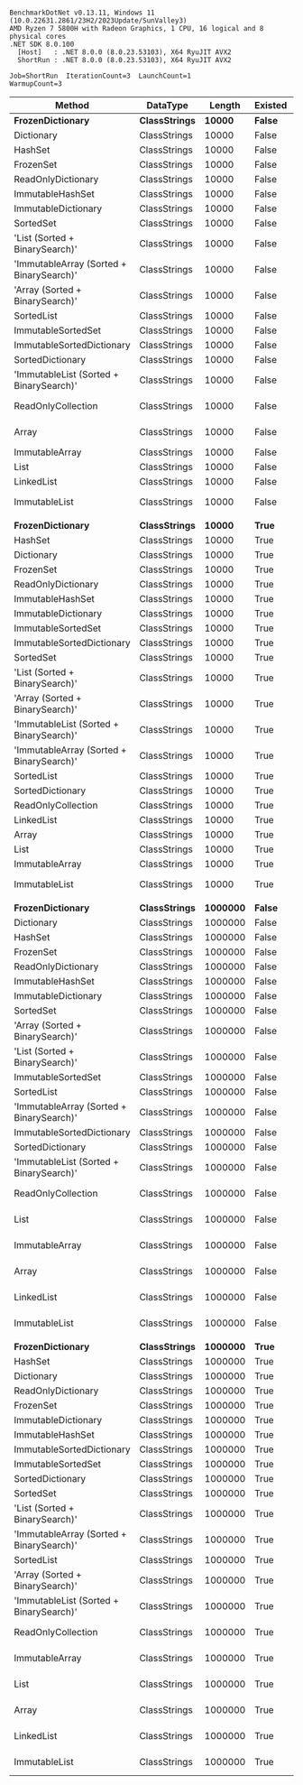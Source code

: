 ```

BenchmarkDotNet v0.13.11, Windows 11 (10.0.22631.2861/23H2/2023Update/SunValley3)
AMD Ryzen 7 5800H with Radeon Graphics, 1 CPU, 16 logical and 8 physical cores
.NET SDK 8.0.100
  [Host]   : .NET 8.0.0 (8.0.23.53103), X64 RyuJIT AVX2
  ShortRun : .NET 8.0.0 (8.0.23.53103), X64 RyuJIT AVX2

Job=ShortRun  IterationCount=3  LaunchCount=1  
WarmupCount=3  

```
| Method                                   | DataType     | Length  | Existed | Mean             | Error            | StdDev         | Allocated |
|----------------------------------------- |------------- |-------- |-------- |-----------------:|-----------------:|---------------:|----------:|
| **FrozenDictionary**                         | **ClassStrings** | **10000**   | **False**   |         **23.12 ns** |         **1.206 ns** |       **0.066 ns** |         **-** |
| Dictionary                               | ClassStrings | 10000   | False   |         25.03 ns |         0.676 ns |       0.037 ns |         - |
| HashSet                                  | ClassStrings | 10000   | False   |         25.26 ns |         0.385 ns |       0.021 ns |         - |
| FrozenSet                                | ClassStrings | 10000   | False   |         25.41 ns |         0.884 ns |       0.048 ns |         - |
| ReadOnlyDictionary                       | ClassStrings | 10000   | False   |         26.47 ns |         0.975 ns |       0.053 ns |         - |
| ImmutableHashSet                         | ClassStrings | 10000   | False   |         37.54 ns |         7.719 ns |       0.423 ns |         - |
| ImmutableDictionary                      | ClassStrings | 10000   | False   |         37.61 ns |        10.063 ns |       0.552 ns |         - |
| SortedSet                                | ClassStrings | 10000   | False   |        414.25 ns |       127.037 ns |       6.963 ns |         - |
| &#39;List (Sorted + BinarySearch)&#39;           | ClassStrings | 10000   | False   |        419.64 ns |        12.418 ns |       0.681 ns |         - |
| &#39;ImmutableArray (Sorted + BinarySearch)&#39; | ClassStrings | 10000   | False   |        421.78 ns |        20.011 ns |       1.097 ns |         - |
| &#39;Array (Sorted + BinarySearch)&#39;          | ClassStrings | 10000   | False   |        426.28 ns |        34.448 ns |       1.888 ns |         - |
| SortedList                               | ClassStrings | 10000   | False   |        430.89 ns |        13.937 ns |       0.764 ns |         - |
| ImmutableSortedSet                       | ClassStrings | 10000   | False   |        434.63 ns |        36.606 ns |       2.006 ns |         - |
| ImmutableSortedDictionary                | ClassStrings | 10000   | False   |        440.29 ns |       110.336 ns |       6.048 ns |         - |
| SortedDictionary                         | ClassStrings | 10000   | False   |        458.81 ns |         8.690 ns |       0.476 ns |         - |
| &#39;ImmutableList (Sorted + BinarySearch)&#39;  | ClassStrings | 10000   | False   |        471.68 ns |        51.416 ns |       2.818 ns |         - |
| ReadOnlyCollection                       | ClassStrings | 10000   | False   |     13,488.36 ns |    21,869.081 ns |   1,198.718 ns |         - |
| Array                                    | ClassStrings | 10000   | False   |     39,152.93 ns |    18,368.601 ns |   1,006.845 ns |         - |
| ImmutableArray                           | ClassStrings | 10000   | False   |     39,406.23 ns |     5,705.045 ns |     312.713 ns |         - |
| List                                     | ClassStrings | 10000   | False   |     40,887.59 ns |     5,944.014 ns |     325.811 ns |         - |
| LinkedList                               | ClassStrings | 10000   | False   |     41,153.40 ns |    11,880.649 ns |     651.218 ns |         - |
| ImmutableList                            | ClassStrings | 10000   | False   |    296,772.93 ns |    22,249.870 ns |   1,219.590 ns |         - |
|                                          |              |         |         |                  |                  |                |           |
| **FrozenDictionary**                         | **ClassStrings** | **10000**   | **True**    |         **26.93 ns** |         **2.151 ns** |       **0.118 ns** |         **-** |
| HashSet                                  | ClassStrings | 10000   | True    |         29.22 ns |         1.950 ns |       0.107 ns |         - |
| Dictionary                               | ClassStrings | 10000   | True    |         29.56 ns |         1.952 ns |       0.107 ns |         - |
| FrozenSet                                | ClassStrings | 10000   | True    |         31.75 ns |         1.114 ns |       0.061 ns |         - |
| ReadOnlyDictionary                       | ClassStrings | 10000   | True    |         32.32 ns |         2.778 ns |       0.152 ns |         - |
| ImmutableHashSet                         | ClassStrings | 10000   | True    |         37.10 ns |         4.562 ns |       0.250 ns |         - |
| ImmutableDictionary                      | ClassStrings | 10000   | True    |         39.86 ns |         0.881 ns |       0.048 ns |         - |
| ImmutableSortedSet                       | ClassStrings | 10000   | True    |        346.88 ns |        27.945 ns |       1.532 ns |         - |
| ImmutableSortedDictionary                | ClassStrings | 10000   | True    |        354.21 ns |        17.837 ns |       0.978 ns |         - |
| SortedSet                                | ClassStrings | 10000   | True    |        370.60 ns |        29.373 ns |       1.610 ns |         - |
| &#39;List (Sorted + BinarySearch)&#39;           | ClassStrings | 10000   | True    |        379.98 ns |        22.417 ns |       1.229 ns |         - |
| &#39;Array (Sorted + BinarySearch)&#39;          | ClassStrings | 10000   | True    |        384.93 ns |        14.287 ns |       0.783 ns |         - |
| &#39;ImmutableList (Sorted + BinarySearch)&#39;  | ClassStrings | 10000   | True    |        386.19 ns |        23.717 ns |       1.300 ns |         - |
| &#39;ImmutableArray (Sorted + BinarySearch)&#39; | ClassStrings | 10000   | True    |        388.72 ns |        11.621 ns |       0.637 ns |         - |
| SortedList                               | ClassStrings | 10000   | True    |        392.79 ns |        89.993 ns |       4.933 ns |         - |
| SortedDictionary                         | ClassStrings | 10000   | True    |        400.91 ns |        31.472 ns |       1.725 ns |         - |
| ReadOnlyCollection                       | ClassStrings | 10000   | True    |      4,289.57 ns |     7,833.287 ns |     429.369 ns |         - |
| LinkedList                               | ClassStrings | 10000   | True    |     15,221.73 ns |     1,539.270 ns |      84.373 ns |         - |
| Array                                    | ClassStrings | 10000   | True    |     15,232.61 ns |     5,197.365 ns |     284.885 ns |         - |
| List                                     | ClassStrings | 10000   | True    |     15,567.46 ns |     2,259.223 ns |     123.836 ns |         - |
| ImmutableArray                           | ClassStrings | 10000   | True    |     16,875.20 ns |     3,404.065 ns |     186.588 ns |         - |
| ImmutableList                            | ClassStrings | 10000   | True    |    114,270.82 ns |    28,055.332 ns |   1,537.807 ns |         - |
|                                          |              |         |         |                  |                  |                |           |
| **FrozenDictionary**                         | **ClassStrings** | **1000000** | **False**   |         **23.37 ns** |         **0.880 ns** |       **0.048 ns** |         **-** |
| Dictionary                               | ClassStrings | 1000000 | False   |         24.86 ns |         3.916 ns |       0.215 ns |         - |
| HashSet                                  | ClassStrings | 1000000 | False   |         25.32 ns |         1.613 ns |       0.088 ns |         - |
| FrozenSet                                | ClassStrings | 1000000 | False   |         26.00 ns |         1.342 ns |       0.074 ns |         - |
| ReadOnlyDictionary                       | ClassStrings | 1000000 | False   |         27.31 ns |         2.592 ns |       0.142 ns |         - |
| ImmutableHashSet                         | ClassStrings | 1000000 | False   |         62.47 ns |         4.334 ns |       0.238 ns |         - |
| ImmutableDictionary                      | ClassStrings | 1000000 | False   |         64.92 ns |         4.759 ns |       0.261 ns |         - |
| SortedSet                                | ClassStrings | 1000000 | False   |        664.67 ns |        80.877 ns |       4.433 ns |         - |
| &#39;Array (Sorted + BinarySearch)&#39;          | ClassStrings | 1000000 | False   |        699.78 ns |        10.722 ns |       0.588 ns |         - |
| &#39;List (Sorted + BinarySearch)&#39;           | ClassStrings | 1000000 | False   |        702.58 ns |        51.457 ns |       2.821 ns |         - |
| ImmutableSortedSet                       | ClassStrings | 1000000 | False   |        703.18 ns |        41.692 ns |       2.285 ns |         - |
| SortedList                               | ClassStrings | 1000000 | False   |        708.36 ns |        13.551 ns |       0.743 ns |         - |
| &#39;ImmutableArray (Sorted + BinarySearch)&#39; | ClassStrings | 1000000 | False   |        714.88 ns |        61.849 ns |       3.390 ns |         - |
| ImmutableSortedDictionary                | ClassStrings | 1000000 | False   |        727.66 ns |        75.119 ns |       4.118 ns |         - |
| SortedDictionary                         | ClassStrings | 1000000 | False   |        745.82 ns |        30.930 ns |       1.695 ns |         - |
| &#39;ImmutableList (Sorted + BinarySearch)&#39;  | ClassStrings | 1000000 | False   |        777.64 ns |         5.193 ns |       0.285 ns |         - |
| ReadOnlyCollection                       | ClassStrings | 1000000 | False   |  4,470,545.37 ns |   676,934.353 ns |  37,105.056 ns |      20 B |
| List                                     | ClassStrings | 1000000 | False   |  8,206,606.67 ns |    63,702.217 ns |   3,491.733 ns |      12 B |
| ImmutableArray                           | ClassStrings | 1000000 | False   |  8,221,751.39 ns |   107,273.000 ns |   5,879.995 ns |      10 B |
| Array                                    | ClassStrings | 1000000 | False   |  8,299,572.22 ns | 1,720,533.171 ns |  94,308.229 ns |      10 B |
| LinkedList                               | ClassStrings | 1000000 | False   |  8,900,280.56 ns | 2,690,297.812 ns | 147,464.301 ns |      12 B |
| ImmutableList                            | ClassStrings | 1000000 | False   | 44,329,483.33 ns | 2,122,528.704 ns | 116,342.960 ns |      61 B |
|                                          |              |         |         |                  |                  |                |           |
| **FrozenDictionary**                         | **ClassStrings** | **1000000** | **True**    |         **28.25 ns** |         **1.025 ns** |       **0.056 ns** |         **-** |
| HashSet                                  | ClassStrings | 1000000 | True    |         30.70 ns |         2.226 ns |       0.122 ns |         - |
| Dictionary                               | ClassStrings | 1000000 | True    |         30.84 ns |         1.758 ns |       0.096 ns |         - |
| ReadOnlyDictionary                       | ClassStrings | 1000000 | True    |         32.77 ns |         1.713 ns |       0.094 ns |         - |
| FrozenSet                                | ClassStrings | 1000000 | True    |         34.26 ns |         0.976 ns |       0.054 ns |         - |
| ImmutableDictionary                      | ClassStrings | 1000000 | True    |         61.08 ns |         5.356 ns |       0.294 ns |         - |
| ImmutableHashSet                         | ClassStrings | 1000000 | True    |         63.00 ns |         3.055 ns |       0.167 ns |         - |
| ImmutableSortedDictionary                | ClassStrings | 1000000 | True    |        585.65 ns |        35.181 ns |       1.928 ns |         - |
| ImmutableSortedSet                       | ClassStrings | 1000000 | True    |        593.48 ns |        48.361 ns |       2.651 ns |         - |
| SortedDictionary                         | ClassStrings | 1000000 | True    |        609.99 ns |        22.016 ns |       1.207 ns |         - |
| SortedSet                                | ClassStrings | 1000000 | True    |        616.80 ns |        41.705 ns |       2.286 ns |         - |
| &#39;List (Sorted + BinarySearch)&#39;           | ClassStrings | 1000000 | True    |        619.53 ns |        22.590 ns |       1.238 ns |         - |
| &#39;ImmutableArray (Sorted + BinarySearch)&#39; | ClassStrings | 1000000 | True    |        620.31 ns |        37.736 ns |       2.068 ns |         - |
| SortedList                               | ClassStrings | 1000000 | True    |        630.28 ns |        22.548 ns |       1.236 ns |         - |
| &#39;Array (Sorted + BinarySearch)&#39;          | ClassStrings | 1000000 | True    |        630.81 ns |       243.530 ns |      13.349 ns |         - |
| &#39;ImmutableList (Sorted + BinarySearch)&#39;  | ClassStrings | 1000000 | True    |        651.87 ns |        29.814 ns |       1.634 ns |         - |
| ReadOnlyCollection                       | ClassStrings | 1000000 | True    |  1,332,282.20 ns |   403,310.773 ns |  22,106.824 ns |       2 B |
| ImmutableArray                           | ClassStrings | 1000000 | True    |  2,620,489.50 ns |   549,130.002 ns |  30,099.668 ns |       4 B |
| List                                     | ClassStrings | 1000000 | True    |  2,623,128.82 ns |    81,528.375 ns |   4,468.845 ns |       4 B |
| Array                                    | ClassStrings | 1000000 | True    |  2,631,549.48 ns |    44,442.952 ns |   2,436.068 ns |       4 B |
| LinkedList                               | ClassStrings | 1000000 | True    |  2,798,158.52 ns |   247,990.662 ns |  13,593.205 ns |       4 B |
| ImmutableList                            | ClassStrings | 1000000 | True    | 14,122,673.15 ns |   987,621.752 ns |  54,134.881 ns |      20 B |
